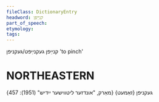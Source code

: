 ```yaml
---
fileClass: DictionaryEntry
headword: קנײַפּן
part_of_speech: 
etymology: 
tags: 
---
```

קנײַפּן
געקנײַפּט/געקניפּן
'to pinch'

NORTHEASTERN
==============

געקניפּן {זאַמעט}
{מאַרק, "אונדזער ליטווישער ייִדיש" (1951): 457}
